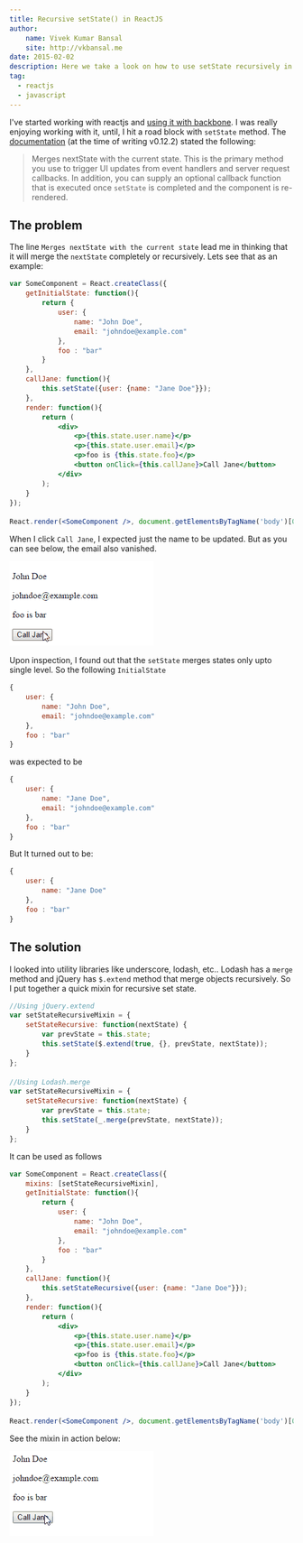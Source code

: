 ```yaml
---
title: Recursive setState() in ReactJS
author: 
    name: Vivek Kumar Bansal
    site: http://vkbansal.me
date: 2015-02-02
description: Here we take a look on how to use setState recursively in reactjs
tag:
  - reactjs
  - javascript
---
```

I've started working with reactjs and [using it with backbone](http://vkbansal.me/blog/using-react-with-backbone). I was really enjoying working with it, until, I hit a road block with `setState` method. The [documentation](http://facebook.github.io/react/docs/component-api.html#setstate) (at the time of writing v0.12.2) stated the following:

> Merges nextState with the current state. This is the primary method you use to trigger UI updates from event handlers and server request callbacks. In addition, you can supply an optional callback function that is executed once `setState` is completed and the component is re-rendered.

## The problem
The line `Merges nextState with the current state` lead me in thinking that it will merge the `nextState` completely or recursively. Lets see that as an example:

```jsx
var SomeComponent = React.createClass({
    getInitialState: function(){
        return {
            user: {
                name: "John Doe",
                email: "johndoe@example.com"
            },
            foo : "bar"
        }
    },
    callJane: function(){
        this.setState({user: {name: "Jane Doe"}});
    },
    render: function(){
        return (
            <div>
                <p>{this.state.user.name}</p>
                <p>{this.state.user.email}</p>
                <p>foo is {this.state.foo}</p>
                <button onClick={this.callJane}>Call Jane</button>
            </div>
        );
    }
});

React.render(<SomeComponent />, document.getElementsByTagName('body')[0]);
```

When I click `Call Jane`, I expected just the name to be updated. But as you can see below, the email also vanished.

![Non-recursive Merge in ReactJS](./images/2015/react-non-recursive-merge.gif)

Upon inspection, I found out that the `setState` merges states only upto single level. So the following `InitialState`

```javascript
{
    user: {
        name: "John Doe",
        email: "johndoe@example.com"
    },
    foo : "bar"
}
```

was expected to be

```javascript
{
    user: {
        name: "Jane Doe",
        email: "johndoe@example.com"
    },
    foo : "bar"
}
```

But It turned out to be:
```javascript
{
    user: {
        name: "Jane Doe"
    },
    foo : "bar"
}
```

## The solution
I looked into utility libraries like underscore, lodash, etc.. Lodash has a `merge` method and jQuery has `$.extend` method that merge objects recursively. So I put together a quick mixin for recursive set state.

```javascript
//Using jQuery.extend
var setStateRecursiveMixin = {
    setStateRecursive: function(nextState) {
        var prevState = this.state;
        this.setState($.extend(true, {}, prevState, nextState));
    }
};

//Using Lodash.merge
var setStateRecursiveMixin = {
    setStateRecursive: function(nextState) {
        var prevState = this.state;
        this.setState(_.merge(prevState, nextState));
    }
};
```

It can be used as follows

```jsx
var SomeComponent = React.createClass({
    mixins: [setStateRecursiveMixin],
    getInitialState: function(){
        return {
            user: {
                name: "John Doe",
                email: "johndoe@example.com"
            },
            foo : "bar"
        }
    },
    callJane: function(){
        this.setStateRecursive({user: {name: "Jane Doe"}});
    },
    render: function(){
        return (
            <div>
                <p>{this.state.user.name}</p>
                <p>{this.state.user.email}</p>
                <p>foo is {this.state.foo}</p>
                <button onClick={this.callJane}>Call Jane</button>
            </div>
        );
    }
});

React.render(<SomeComponent />, document.getElementsByTagName('body')[0]);
```

See the mixin in action below:

![Recursive Merge in ReactJS](./images/2015/react-recursive-merge.gif)
